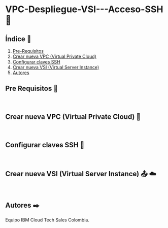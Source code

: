 # VPC-Despliegue-VSI---Acceso-SSH 🔐


## Índice  📰
1. [Pre-Requisitos](#Pre-Requisitos-pencil)
2. [Crear nueva VPC (Virtual Private Cloud)](#Crear-nueva-VPC-Virtual-Private-Cloud-mag_right)
3. [Configurar claves SSH](#Configurar-claves-SSH-file_folder)
4. [Crear nueva VSI (Virtual Server Instance)](#Crear-nueva-VSI-Virtual-Server-Instance-outbox_tray-cloud)
5. [Autores](#Autores-black_nib)


## Pre Requisitos :pencil:
<br />

## Crear nueva VPC (Virtual Private Cloud) :mag_right:
<br />

## Configurar claves SSH :file_folder:
<br />

## Crear nueva VSI (Virtual Server Instance) :outbox_tray: :cloud:
<br />

## Autores :black_nib:
Equipo IBM Cloud Tech Sales Colombia.
<br />
